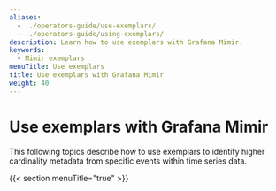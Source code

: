 ```yaml
---
aliases:
  - ../operators-guide/use-exemplars/
  - ../operators-guide/using-exemplars/
description: Learn how to use exemplars with Grafana Mimir.
keywords:
  - Mimir exemplars
menuTitle: Use exemplars
title: Use exemplars with Grafana Mimir
weight: 40
---
```



# Use exemplars with Grafana Mimir

This following topics describe how to use exemplars to identify higher cardinality metadata from specific events within time series data.

{{< section menuTitle="true" >}}
